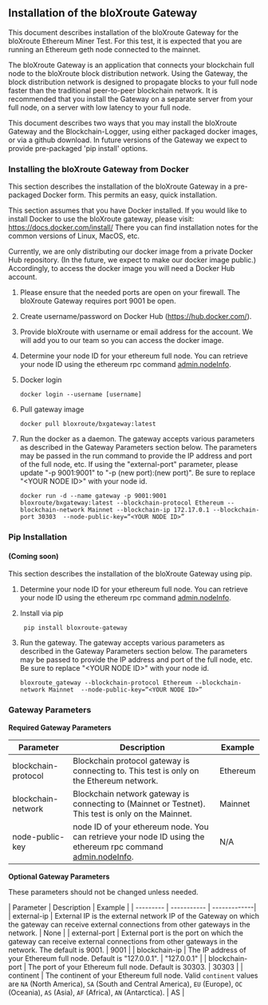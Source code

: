 ## Installation of the bloXroute Gateway 

This document describes installation of the bloXroute Gateway for the bloXroute Ethereum Miner Test. For this test, it is expected that you are running an Ethereum geth node connected to the mainnet. 

The bloXroute Gateway is an application that connects your blockchain full node to the bloXroute block distribution network. Using the Gateway, the block distribution network is designed to propagate blocks to your full node faster than the traditional peer-to-peer blockchain network. It is recommended that you install the Gateway on a separate server from your full node, on a server with low latency to your full node.

This document describes two ways that you may install the bloXroute Gateway and the Blockchain-Logger, using either packaged docker images, or via a github download. In future versions of the Gateway we expect to provide pre-packaged 'pip install' options. 


### Installing the bloXroute Gateway from Docker

This section describes the installation of the bloXroute Gateway in a pre-packaged Docker form. This permits an easy, quick installation. 

This section assumes that you have Docker installed. If you would like to install Docker to use the bloXroute gateway, please visit: https://docs.docker.com/install/  There you can find installation notes for the common versions of Linux, MacOS, etc. 

Currently, we are only distributing our docker image from a private Docker Hub repository. (In the future, we expect to make our docker image public.) Accordingly, to access the docker image you will need a Docker Hub account.

1. Please ensure that the needed ports are open on your firewall. The bloXroute Gateway requires port 9001 be open. 

1. Create username/password on Docker Hub (https://hub.docker.com/).

2. Provide bloXroute with username or email address for the account. We will add you to our team so you can access the docker image. 

1. Determine your node ID for your ethereum full node. You can retrieve your node ID using the ethereum rpc command [admin.nodeInfo](https://github.com/ethereum/go-ethereum/wiki/Management-APIs#admin_nodeinfo). 

3. Docker login

    ```
    docker login --username [username]
    ```
	
4. Pull gateway image

   ```
   docker pull bloxroute/bxgateway:latest
   ```
	
5. Run the docker as a daemon. The gateway accepts various parameters as described in the Gateway Parameters section below. The parameters may be passed in the run command to provide the IP address and port of the full node, etc. If using the "external-port" parameter, please update "-p 9001:9001" to "-p (new port):(new port)". Be sure to replace "\<YOUR NODE ID\>" with your node id. 
   ```
   docker run -d --name gateway -p 9001:9001 bloxroute/bxgateway:latest --blockchain-protocol Ethereum --blockchain-network Mainnet --blockchain-ip 172.17.0.1 --blockchain-port 30303  --node-public-key=“<YOUR NODE ID>”
   ```


### Pip Installation

#### (Coming soon)

This section describes the installation of the bloXroute Gateway using pip. 

1. Determine your node ID for your ethereum full node. You can retrieve your node ID using the ethereum rpc command [admin.nodeInfo](https://github.com/ethereum/go-ethereum/wiki/Management-APIs#admin_nodeinfo). 

1. Install via pip 
   ```
    pip install bloxroute-gateway
    ```
2. Run the gateway. The gateway accepts various parameters as described in the Gateway Parameters section below. The parameters may be passed to provide the IP address and port of the full node, etc.  Be sure to replace "\<YOUR NODE ID\>" with your node id. 
   ```
   bloxroute_gateway --blockchain-protocol Ethereum --blockchain-network Mainnet  --node-public-key=“<YOUR NODE ID>”
   ```

### Gateway Parameters
**Required Gateway Parameters**

| Parameter | Description | Example |
| --------- | ----------- | -------------|
| blockchain-protocol | Blockchain protocol gateway is connecting to. This test is only on the Ethereum network. | Ethereum |
| blockchain-network | Blockchain network gateway is connecting to (Mainnet or Testnet). This test is only on the Mainnet. | Mainnet |
| node-public-key | node ID of your ethereum node. You can retrieve your node ID using the ethereum rpc command [admin.nodeInfo](https://github.com/ethereum/go-ethereum/wiki/Management-APIs#admin_nodeinfo).  | N/A |

**Optional Gateway Parameters**

These parameters should not be changed unless needed. 

| Parameter | Description | Example |
| --------- | ----------- | -------------|\
| external-ip | External IP is the external network IP of the Gateway on which the gateway can receive external connections from other gateways in the network. | None |
| external-port | External port is the port on which the gateway can receive external connections from other gateways in the network. The default is 9001. | 9001 |
| blockchain-ip | The IP address of your Ethereum full node. Default is "127.0.0.1".  | "127.0.0.1" |
| blockchain-port | The port of your Ethereum full node. Default is 30303.   | 30303 |
| continent | The continent of your Ethereum full node. Valid `continent` values are `NA` (North America), `SA` (South and Central America), `EU` (Europe), `OC` (Oceania), `AS` (Asia), `AF` (Africa), `AN` (Antarctica). | AS |



